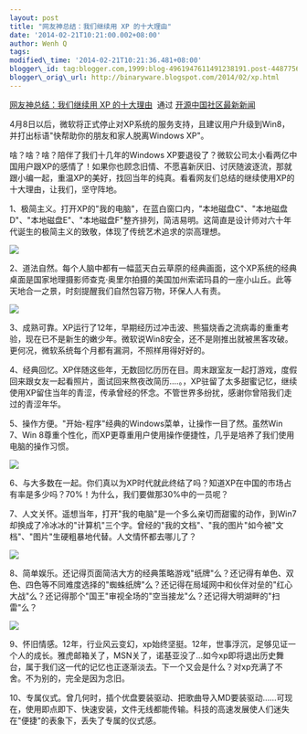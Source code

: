 ```yaml
--- 
layout: post 
title: "网友神总结：我们继续用 XP 的十大理由" 
date: '2014-02-21T10:21:00.002+08:00' 
author: Wenh Q
tags:
modified\_time: '2014-02-21T10:21:36.481+08:00' 
blogger\_id: tag:blogger.com,1999:blog-4961947611491238191.post-4487756636415058118
blogger\_orig\_url: http://binaryware.blogspot.com/2014/02/xp.html
---
```

[网友神总结：我们继续用 XP
的十大理由](http://www.oschina.net/news/49053/why-we-continue-to-use-windows-xp)  通过
[开源中国社区最新新闻](http://www.oschina.net/?from=rss)



4月8日以后，微软将正式停止对XP系统的服务支持，且建议用户升级到Win8，并打出标语"快帮助你的朋友和家人脱离Windows
XP"。



啥？啥？啥？陪伴了我们十几年的Windows
XP要退役了？微软公司太小看两亿中国用户跟XP的感情了！如果你也顾念旧情、不愿喜新厌旧、讨厌随波逐流，那就跟小编一起，重温XP的美好，找回当年的纯真。看看网友们总结的继续使用XP的十大理由，让我们，坚守阵地。



1、极简主义。打开XP的"我的电脑"，在蓝白窗口内，"本地磁盘C"、"本地磁盘D"、"本地磁盘E"、"本地磁盘F"整齐排列，简洁易明。这简直是设计师对六十年代诞生的极简主义的致敬，体现了传统艺术追求的崇高理想。



![](https://images-blogger-opensocial.googleusercontent.com/gadgets/proxy?url=http%3A%2F%2Fstatic.oschina.net%2Fuploads%2Fimg%2F201402%2F21080800_Ga90.png&container=blogger&gadget=a&rewriteMime=image%2F*)



2、道法自然。每个人脑中都有一幅蓝天白云草原的经典画面，这个XP系统的经典桌面是国家地理摄影师查克·奥里尔拍摄的美国加州索诺玛县的一座小山丘。此等天地合一之景，时刻提醒我们自然包容万物，环保人人有责。



![](https://images-blogger-opensocial.googleusercontent.com/gadgets/proxy?url=http%3A%2F%2Fstatic.oschina.net%2Fuploads%2Fimg%2F201402%2F21080801_eYQP.png&container=blogger&gadget=a&rewriteMime=image%2F*)



3、成熟可靠。XP运行了12年，早期经历过冲击波、熊猫烧香之流病毒的重重考验，现在已不是新生的嫩少年。微软说Win8安全，还不是刚推出就被黑客攻破。更何况，微软系统每个月都有漏洞，不照样用得好好的。



4、经典回忆。XP伴随这些年，无数回忆历历在目。周末跟室友一起打游戏，度假回来跟女友一起看照片，面试回来熬夜改简历….。，XP驻留了太多甜蜜记忆，继续使用XP留住当年的青涩，传承曾经的怀念。不管世界多纷扰，感谢你曾陪我们走过的青涩年华。



5、操作方便。"开始-程序"经典的Windows菜单，让操作一目了然。虽然Win
7、Win
8尊重个性化，而XP更尊重用户使用操作便捷性，几乎是培养了我们使用电脑的操作习惯。



![](https://images-blogger-opensocial.googleusercontent.com/gadgets/proxy?url=http%3A%2F%2Fstatic.oschina.net%2Fuploads%2Fimg%2F201402%2F21080802_yuHq.png&container=blogger&gadget=a&rewriteMime=image%2F*)



6、与大多数在一起。你们真以为XP时代就此终结了吗？知道XP在中国的市场占有率是多少吗？70%！为什么，我们要做那30%中的一员呢？



7、人文关怀。遥想当年，打开"我的电脑"是一个多么亲切而甜蜜的动作，到Win7却换成了冷冰冰的"计算机"三个字。曾经的"我的文档"、"我的图片"如今被"文档"、"图片"生硬粗暴地代替。人文情怀都去哪儿了？



![](https://images-blogger-opensocial.googleusercontent.com/gadgets/proxy?url=http%3A%2F%2Fstatic.oschina.net%2Fuploads%2Fimg%2F201402%2F21080802_PbjA.png&container=blogger&gadget=a&rewriteMime=image%2F*)



8、简单娱乐。还记得页面简洁大方的经典策略游戏"纸牌"么？还记得有单色、双色、四色等不同难度选择的"蜘蛛纸牌"么？还记得在局域网中和伙伴对垒的"红心大战"么？还记得那个"国王"审视全场的"空当接龙"么？还记得大明湖畔的"扫雷"么？



![](https://images-blogger-opensocial.googleusercontent.com/gadgets/proxy?url=http%3A%2F%2Fstatic.oschina.net%2Fuploads%2Fimg%2F201402%2F21080803_34CJ.png&container=blogger&gadget=a&rewriteMime=image%2F*)



9、怀旧情感。12年，行业风云变幻，xp始终坚挺。12年，世事浮沉，足够见证一个人的成长。雅虎邮箱关了，MSN关了，诺基亚没了…如今xp即将退出历史舞台，属于我们这一代的记忆也正逐渐淡去。下一个又会是什么？对xp充满了不舍。不为别的，完全是因为念旧。



10、专属仪式。曾几何时，插个优盘要装驱动、把歌曲导入MD要装驱动……可现在，使用即点即下、快速安装，文件无线都能传输。科技的高速发展使人们迷失在"便捷"的表象下，丢失了专属的仪式感。
